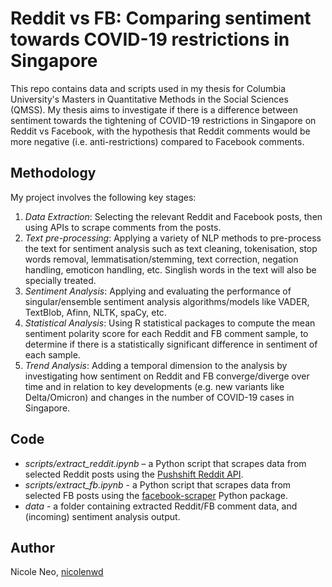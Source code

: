 # Reddit vs FB: Comparing sentiment towards COVID-19 restrictions in Singapore

This repo contains data and scripts used in my thesis for Columbia University's Masters in Quantitative Methods in the Social Sciences (QMSS). My thesis aims to investigate if there is a difference between sentiment towards the tightening of COVID-19 restrictions in Singapore on Reddit vs Facebook, with the hypothesis that Reddit comments would be more negative (i.e. anti-restrictions) compared to Facebook comments.

## Methodology
My project involves the following key stages:    
1. *Data Extraction*: Selecting the relevant Reddit and Facebook posts, then using APIs to scrape comments from the posts.
2. *Text pre-processing*: Applying a variety of NLP methods to pre-process the text for sentiment analysis such as text cleaning, tokenisation, stop words removal, lemmatisation/stemming, text correction, negation handling, emoticon handling, etc. Singlish words in the text will also be specially treated.
3. *Sentiment Analysis*: Applying and evaluating the performance of singular/ensemble sentiment analysis algorithms/models like VADER, TextBlob, Afinn, NLTK, spaCy, etc.
4. *Statistical Analysis*: Using R statistical packages to compute the mean sentiment polarity score for each Reddit and FB comment sample, to determine if there is a statistically significant difference in sentiment of each sample.
5. *Trend Analysis*: Adding a temporal dimension to the analysis by investigating how sentiment on Reddit and FB converge/diverge over time and in relation to key developments (e.g. new variants like Delta/Omicron) and changes in the number of COVID-19 cases in Singapore.

## Code
- *scripts/extract_reddit.ipynb* – a Python script that scrapes data from selected Reddit posts using the [Pushshift Reddit API](https://github.com/pushshift/api).
- *scripts/extract_fb.ipynb* - a Python script that scrapes data from selected FB posts using the [facebook-scraper](https://pypi.org/project/facebook-scraper/) Python package.
- *data* - a folder containing extracted Reddit/FB comment data, and (incoming) sentiment analysis output.

## Author
Nicole Neo, [nicolenwd](https://github.com/nicolenwd)
